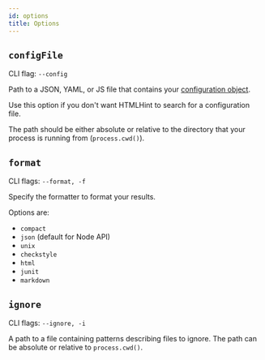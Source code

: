```yaml
---
id: options
title: Options
---
```


## `configFile`

CLI flag: `--config`

Path to a JSON, YAML, or JS file that contains your [configuration object](../configure.md).

Use this option if you don't want HTMLHint to search for a configuration file.

The path should be either absolute or relative to the directory that your process is running from (`process.cwd()`).

## `format`

CLI flags: `--format, -f`

Specify the formatter to format your results.

Options are:

- `compact`
- `json` (default for Node API)
- `unix`
- `checkstyle`
- `html`
- `junit`
- `markdown`

## `ignore`

CLI flags: `--ignore, -i`

A path to a file containing patterns describing files to ignore. The path can be absolute or relative to `process.cwd()`.
